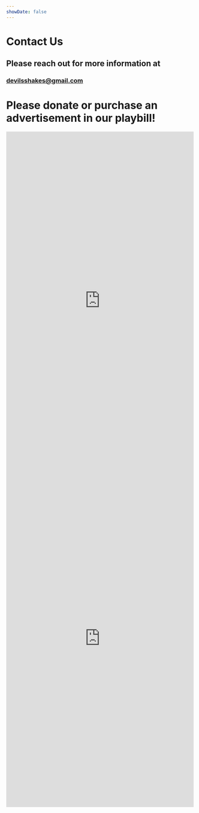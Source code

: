 ```yaml
---
showDate: false
---
```


# Contact Us

## Please reach out for more information at

### devilsshakes@gmail.com

# Please donate or purchase an advertisement in our playbill!

<script src="https://donorbox.org/widget.js" paypalExpress="false"></script> <iframe src="https://donorbox.org/embed/all-the-devils-shakespeare-playbill-ad-purchasing?show_content=true" name="donorbox" allowpaymentrequest="allowpaymentrequest" seamless="seamless" frameborder="0" scrolling="no" height="900px" width="100%" style="max-width: 500px; min-width: 250px; max-height:none!important" allow="payment"></iframe>

<script src="https://donorbox.org/widget.js" paypalExpress="false"></script> <iframe src="https://donorbox.org/embed/all-the-devils-shakespeare?show_content=true&enable_auto_scroll=false" name="donorbox" allowpaymentrequest="allowpaymentrequest" seamless="seamless" frameborder="0" scrolling="no" height="900px" width="100%" style="max-width: 500px; min-width: 250px; max-height:none!important" allow="payment"></iframe>
